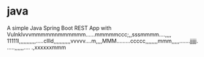 # java

A simple Java Spring Boot REST App with Vulnklvvvmmmmmnmmmmmm......mmmmmccc;,,sssmmmm....,,,,
11111l,,,,,,,,,,,.....cllld,,,,,,,,,,,vvvvv....m,,,,MMM.........ccccc,,,,,,,,mmm,,,,,.......jjjjj......,,,,,,....
.,xxxxxxmmm

